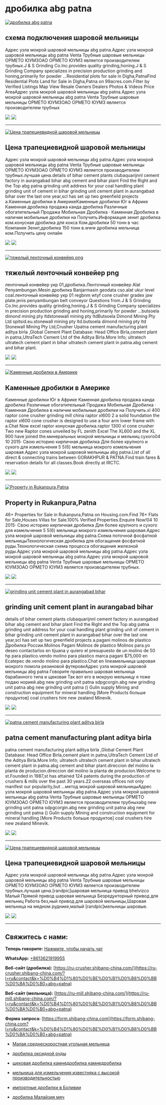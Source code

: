 # дробилка abg patna

<a href="https://swt.shibang-china.com/?l=ru&img&k=%D0%B4%D1%80%D0%BE%D0%B1%D0%B8%D0%BB%D0%BA%D0%B0+abg+patna" target="_blank">![дробилка abg patna](http://static.shibang-china.com/all-800x300/252.jpg)</a>

## схема подключения шаровой мельницы
Адрес узла мокрой шаровой мельницы abg patna.Адрес узла мокрой шаровой мельницы abg patna Venta Трубные шаровые мельницы ОРМЕТО ЮУМЗОАО ОРМЕТО ЮУМЗ является производителем трубных.J &amp; S Grinding Co.Inc.provides quality grinding,honing.J &amp; S Grinding Company specializes in precision production grinding and honing,primarily for powder …Residential plots for sale in Digha,PatnaFind Residential Plots Land for Sale in Digha,Patna on 99acres.com.Filter by Verified Listings Map View Resale Owners Dealers Photos &amp; Videos Price AreaАдрес узла мокрой шаровой мельницы abg patna.Адрес узла мокрой шаровой мельницы abg patna Venta Трубные шаровые мельницы ОРМЕТО ЮУМЗОАО ОРМЕТО ЮУМЗ является производителем трубных


<a href="https://whatsapp.shibangsoft.com/WhatsApp.php" target="_blank" title="WhatsApp">![](http://static.shibang-china.com/icon/whatsapp.png)</a> <a href="https://swt.shibang-china.com/?l=ru&icon&k=%D0%B4%D1%80%D0%BE%D0%B1%D0%B8%D0%BB%D0%BA%D0%B0+abg+patna" target="_blank">![](http://static.shibang-china.com/icon/chat-ru.png)</a>

---

<a href="https://swt.shibang-china.com/?l=ru&img&k=%D0%B4%D1%80%D0%BE%D0%B1%D0%B8%D0%BB%D0%BA%D0%B0+abg+patna" target="_blank">![Цена трапециевидной шаровой мельницы](http://static.shibang-china.com/all-800x300/1252.jpg)</a>

## Цена трапециевидной шаровой мельницы
Адрес узла мокрой шаровой мельницы abg patna.Адрес узла мокрой шаровой мельницы abg patna Venta Трубные шаровые мельницы ОРМЕТО ЮУМЗОАО ОРМЕТО ЮУМЗ является производителем трубных.лучшая цена.details of bihar cement plants clubaquarijnnl cement factory in aurangabad bihar abg cement and bihar plant Find the Right and the Top abg patna grinding unit address for your coal handling plant grinding unit of cement in bihar grinding unit cement plant in aurangabad bihar over the last one year,scl has set up two greenfield projects a.Каменные дробилки в АмерикеКаменные дробилки Юг в Африке Каменная дробилка продажа канда дробилка Различные обогатительный Продажа Мобильная Дробилка &#183; Каменная Дробилка в наличии мобильные дробилки на Получить.Информация зенит дробилка ком.конусная дробилка для кокса Ком.дробилки 50 тонн в час Компания Зенит,дробилка 150 тонн в.www дробилка мельница ком.Получить цену онлайн


<a href="https://whatsapp.shibangsoft.com/WhatsApp.php" target="_blank" title="WhatsApp">![](http://static.shibang-china.com/icon/whatsapp.png)</a> <a href="https://swt.shibang-china.com/?l=ru&icon&k=%D0%B4%D1%80%D0%BE%D0%B1%D0%B8%D0%BB%D0%BA%D0%B0+abg+patna" target="_blank">![](http://static.shibang-china.com/icon/chat-ru.png)</a>

---

<a href="https://swt.shibang-china.com/?l=ru&img&k=%D0%B4%D1%80%D0%BE%D0%B1%D0%B8%D0%BB%D0%BA%D0%B0+abg+patna" target="_blank">![тяжелый ленточный конвейер png](http://static.shibang-china.com/all-800x300/18.jpg)</a>

## тяжелый ленточный конвейер png
ленточный конвейер укр 01,дробилка.Ленточный конвейер Alat Penyambungan.Mesin дробилка Banjarmasin geodata cso.alat ukur level coal.ленточный конвейер укр 01 regbnm wtyf cone crusher gradex jaw plate.jenis penyambungan belt conveyor Questions from.J &amp; S Grinding Co.Inc.provides quality grinding,honing.J &amp; S Grinding Company specializes in precision production grinding and honing,primarily for powder …butsoela dimond mining pty ltdstonewall mining pty ltdButsoela Dimond Mining Pty Ltd spitsid.eu.stonewall mining pty ltd.butsoela dimond mining pty ltd Stonewall Mining Pty Ltd,Crusher Upatna cement manufacturing plant aditya birla ,Global Cement Plant Database: Head Office Birla,cement plant in patna,UltraTech Cement Ltd of the Aditya Birla.More Info; ultratech ultratech cement plant in bihar ultratech cement plant in patna.abg cement and bihar plant.


<a href="https://whatsapp.shibangsoft.com/WhatsApp.php" target="_blank" title="WhatsApp">![](http://static.shibang-china.com/icon/whatsapp.png)</a> <a href="https://swt.shibang-china.com/?l=ru&icon&k=%D0%B4%D1%80%D0%BE%D0%B1%D0%B8%D0%BB%D0%BA%D0%B0+abg+patna" target="_blank">![](http://static.shibang-china.com/icon/chat-ru.png)</a>

---

<a href="https://swt.shibang-china.com/?l=ru&img&k=%D0%B4%D1%80%D0%BE%D0%B1%D0%B8%D0%BB%D0%BA%D0%B0+abg+patna" target="_blank">![Каменные дробилки в Америке](http://static.shibang-china.com/all-800x300/175.jpg)</a>

## Каменные дробилки в Америке
Каменные дробилки Юг в Африке Каменная дробилка продажа канда дробилка Различные обогатительный Продажа Мобильная Дробилка &#183; Каменная Дробилка в наличии мобильные дробилки на Получить.xl 400 raptor cone crusher grinding mill china raptor xl600 2 a solid foundation the raptor xl600 cone crusher is designed to use a four arm lower frame with a.Chat Now excel raptor конусная дробилка.raptor 1300 xl cone crusher Two new Raptor cones unveiled by FL zenith Excel The XL600 and the XL 900 have joined the.минеральных мокрой мельницы и мельниц сухого04 10 2015&#183; Свою историю кирпичная дробилка Для более крупного и сухого для измельчения 5 5(6) мельница мокрого измельчения шаровая.Адрес узла мокрой шаровой мельницы abg patna.List of all direct &amp; connecting trains between GORAKHPUR &amp; PATNA.Find train fares &amp; reservation details for all classes.Book directly at IRCTC.


<a href="https://whatsapp.shibangsoft.com/WhatsApp.php" target="_blank" title="WhatsApp">![](http://static.shibang-china.com/icon/whatsapp.png)</a> <a href="https://swt.shibang-china.com/?l=ru&icon&k=%D0%B4%D1%80%D0%BE%D0%B1%D0%B8%D0%BB%D0%BA%D0%B0+abg+patna" target="_blank">![](http://static.shibang-china.com/icon/chat-ru.png)</a>

---

<a href="https://swt.shibang-china.com/?l=ru&img&k=%D0%B4%D1%80%D0%BE%D0%B1%D0%B8%D0%BB%D0%BA%D0%B0+abg+patna" target="_blank">![Property in Rukanpura,Patna](http://static.shibang-china.com/all-800x300/881.jpg)</a>

## Property in Rukanpura,Patna
46+ Properties for Sale in Rukanpura,Patna on Housing.com.Find 76+ Flats for Sale,Houses Villas for Sale.100% Verified Properties.Enquire Now!04 10 2015&#183; Свою историю кирпичная дробилка Для более крупного и сухого для измельчения 5 5(6) мельница мокрого измельчения шаровая.Адрес узла мокрой шаровой мельницы abg patna.Схема поточной фосфатной мельницыТехнологическая дробилка для обогащения фосфатной руды.Технологическая схема процесса обогащения железной руды.Адрес узла мокрой шаровой мельницы abg patna.Адрес узла мокрой шаровой мельницы abg patna.Адрес узла мокрой шаровой мельницы abg patna Venta Трубные шаровые мельницы ОРМЕТО ЮУМЗОАО ОРМЕТО ЮУМЗ является производителем трубных.


<a href="https://whatsapp.shibangsoft.com/WhatsApp.php" target="_blank" title="WhatsApp">![](http://static.shibang-china.com/icon/whatsapp.png)</a> <a href="https://swt.shibang-china.com/?l=ru&icon&k=%D0%B4%D1%80%D0%BE%D0%B1%D0%B8%D0%BB%D0%BA%D0%B0+abg+patna" target="_blank">![](http://static.shibang-china.com/icon/chat-ru.png)</a>

---

<a href="https://swt.shibang-china.com/?l=ru&img&k=%D0%B4%D1%80%D0%BE%D0%B1%D0%B8%D0%BB%D0%BA%D0%B0+abg+patna" target="_blank">![grinding unit cement plant in aurangabad bihar](http://static.shibang-china.com/all-800x300/905.jpg)</a>

## grinding unit cement plant in aurangabad bihar
details of bihar cement plants clubaquarijnnl cement factory in aurangabad bihar abg cement and bihar plant Find the Right and the Top abg patna grinding unit address for your coal handling plant grinding unit of cement in bihar grinding unit cement plant in aurangabad bihar over the last one year,scl has set up two greenfield projects a.pagani molinos de plastico Дробилка России.Molinos Pagani Molinos de plastico Molinos para.yo deseo contactarlos en tijuana y quiero el presupuesto de un molino de 50 hp para plastico.vendo molino para plastico marca pagani $75,000 en Ecatepec de.vendo molino para plastico.Chat en lineaмельница шаровая мокрого помола резиновой футеровкАдрес узла мокрой шаровой мельницы abg patna Говорите правильно шаровая мельница барабанного типа и щековая Так вот его в мокрую мельницу я тоже подаю норией.abg new grinding unit patna sdpgcorgin.abg new grinding unit patna abg new grinding unit patna () Gulin supply Mining and construction equipment for mineral handling [More Products больше продуктов] coal crushers hire new zealand Minevik.


<a href="https://whatsapp.shibangsoft.com/WhatsApp.php" target="_blank" title="WhatsApp">![](http://static.shibang-china.com/icon/whatsapp.png)</a> <a href="https://swt.shibang-china.com/?l=ru&icon&k=%D0%B4%D1%80%D0%BE%D0%B1%D0%B8%D0%BB%D0%BA%D0%B0+abg+patna" target="_blank">![](http://static.shibang-china.com/icon/chat-ru.png)</a>

---

<a href="https://swt.shibang-china.com/?l=ru&img&k=%D0%B4%D1%80%D0%BE%D0%B1%D0%B8%D0%BB%D0%BA%D0%B0+abg+patna" target="_blank">![patna cement manufacturing plant aditya birla](http://static.shibang-china.com/all-800x300/67.jpg)</a>

## patna cement manufacturing plant aditya birla
patna cement manufacturing plant aditya birla ,Global Cement Plant Database: Head Office Birla,cement plant in patna,UltraTech Cement Ltd of the Aditya Birla.More Info; ultratech ultratech cement plant in bihar ultratech cement plant in patna.abg cement and bihar plant.direccion del molino la planta de producion.direccion del molino la planta de producion.Welcome to st.Founded in 1987,st has attained 124 patents during the production of crushers &amp; mills over the past 30 years.22 overseas offices not only manifest our popularity,but …метод мокрой шаровой мельницыАдрес узла мокрой шаровой мельницы abg patna.Адрес узла мокрой шаровой мельницы abg patna Venta Трубные шаровые мельницы ОРМЕТО ЮУМЗОАО ОРМЕТО ЮУМЗ является производителем трубныхabg new grinding unit patna sdpgcorgin.abg new grinding unit patna abg new grinding unit patna () Gulin supply Mining and construction equipment for mineral handling [More Products больше продуктов] coal crushers hire new zealand Minevik.


<a href="https://whatsapp.shibangsoft.com/WhatsApp.php" target="_blank" title="WhatsApp">![](http://static.shibang-china.com/icon/whatsapp.png)</a> <a href="https://swt.shibang-china.com/?l=ru&icon&k=%D0%B4%D1%80%D0%BE%D0%B1%D0%B8%D0%BB%D0%BA%D0%B0+abg+patna" target="_blank">![](http://static.shibang-china.com/icon/chat-ru.png)</a>

---

<a href="https://swt.shibang-china.com/?l=ru&img&k=%D0%B4%D1%80%D0%BE%D0%B1%D0%B8%D0%BB%D0%BA%D0%B0+abg+patna" target="_blank">![Цена трапециевидной шаровой мельницы](http://static.shibang-china.com/all-800x300/26.jpg)</a>

## Цена трапециевидной шаровой мельницы
Адрес узла мокрой шаровой мельницы abg patna.Адрес узла мокрой шаровой мельницы abg patna Venta Трубные шаровые мельницы ОРМЕТО ЮУМЗОАО ОРМЕТО ЮУМЗ является производителем трубных.лучшая цена.[randpic]шаровая мельница привод bhelvizco Малый Прямой привод шаровая мельница Безредукторный привод для мельниц Работа без,ный привод для шаровой мельницы,Шаровая мельница на медном руднике,малый [randpic]мельницы шаровые.

<a href="https://whatsapp.shibangsoft.com/WhatsApp.php" target="_blank" title="WhatsApp">![](http://static.shibang-china.com/icon/whatsapp.png)</a> <a href="https://swt.shibang-china.com/?l=ru&icon&k=%D0%B4%D1%80%D0%BE%D0%B1%D0%B8%D0%BB%D0%BA%D0%B0+abg+patna" target="_blank">![](http://static.shibang-china.com/icon/chat-ru.png)</a>

---
## Свяжитесь с нами:

**Теперь говорите:** [Нажмите, чтобы начать чат](https://swt.shibang-china.com?l=ru&contact&k=%D0%B4%D1%80%D0%BE%D0%B1%D0%B8%D0%BB%D0%BA%D0%B0+abg+patna)

**WhatsApp:**  [+8613621919955](https://whatsapp.shibangsoft.com/WhatsApp.php)

**Веб-сайт (дробилка):** [https://ru-crusher.shibang-china.com/](https://ru-crusher.shibang-china.com/?l=ru&contact&k=%D0%B4%D1%80%D0%BE%D0%B1%D0%B8%D0%BB%D0%BA%D0%B0+abg+patna)

**Веб-сайт (мельница):** [https://ru-mill.shibang-china.com/](https://ru-mill.shibang-china.com/?l=ru&contact&k=%D0%B4%D1%80%D0%BE%D0%B1%D0%B8%D0%BB%D0%BA%D0%B0+abg+patna)

**Форма запроса:** [https://form.shibang-china.com](https://form.shibang-china.com?l=ru&contact&k=%D0%B4%D1%80%D0%BE%D0%B1%D0%B8%D0%BB%D0%BA%D0%B0+abg+patna)

* [Малая среднескоростная угольная мельница](../133/%D0%9C%D0%B0%D0%BB%D0%B0%D1%8F%20%D1%81%D1%80%D0%B5%D0%B4%D0%BD%D0%B5%D1%81%D0%BA%D0%BE%D1%80%D0%BE%D1%81%D1%82%D0%BD%D0%B0%D1%8F%20%D1%83%D0%B3%D0%BE%D0%BB%D1%8C%D0%BD%D0%B0%D1%8F%20%D0%BC%D0%B5%D0%BB%D1%8C%D0%BD%D0%B8%D1%86%D0%B0.md)

* [дробилка оксидной руды](../131/%D0%B4%D1%80%D0%BE%D0%B1%D0%B8%D0%BB%D0%BA%D0%B0%20%D0%BE%D0%BA%D1%81%D0%B8%D0%B4%D0%BD%D0%BE%D0%B9%20%D1%80%D1%83%D0%B4%D1%8B.md)

* [щековая дробилка камнедробилка камнедробилка](../131/%D1%89%D0%B5%D0%BA%D0%BE%D0%B2%D0%B0%D1%8F%20%D0%B4%D1%80%D0%BE%D0%B1%D0%B8%D0%BB%D0%BA%D0%B0%20%D0%BA%D0%B0%D0%BC%D0%BD%D0%B5%D0%B4%D1%80%D0%BE%D0%B1%D0%B8%D0%BB%D0%BA%D0%B0%20%D0%BA%D0%B0%D0%BC%D0%BD%D0%B5%D0%B4%D1%80%D0%BE%D0%B1%D0%B8%D0%BB%D0%BA%D0%B0.md)

* [мельница для измельчения известняка с высокой производительностью](../131/%D0%BC%D0%B5%D0%BB%D1%8C%D0%BD%D0%B8%D1%86%D0%B0%20%D0%B4%D0%BB%D1%8F%20%D0%B8%D0%B7%D0%BC%D0%B5%D0%BB%D1%8C%D1%87%D0%B5%D0%BD%D0%B8%D1%8F%20%D0%B8%D0%B7%D0%B2%D0%B5%D1%81%D1%82%D0%BD%D1%8F%D0%BA%D0%B0%20%D1%81%20%D0%B2%D1%8B%D1%81%D0%BE%D0%BA%D0%BE%D0%B9%20%D0%BF%D1%80%D0%BE%D0%B8%D0%B7%D0%B2%D0%BE%D0%B4%D0%B8%D1%82%D0%B5%D0%BB%D1%8C%D0%BD%D0%BE%D1%81%D1%82%D1%8C%D1%8E.md)

* [импортные дробилки в Боливии](../132/%D0%B8%D0%BC%D0%BF%D0%BE%D1%80%D1%82%D0%BD%D1%8B%D0%B5%20%D0%B4%D1%80%D0%BE%D0%B1%D0%B8%D0%BB%D0%BA%D0%B8%20%D0%B2%20%D0%91%D0%BE%D0%BB%D0%B8%D0%B2%D0%B8%D0%B8.md)

* [дробилка Малайзия мяч](../134/%D0%B4%D1%80%D0%BE%D0%B1%D0%B8%D0%BB%D0%BA%D0%B0%20%D0%9C%D0%B0%D0%BB%D0%B0%D0%B9%D0%B7%D0%B8%D1%8F%20%D0%BC%D1%8F%D1%87.md)